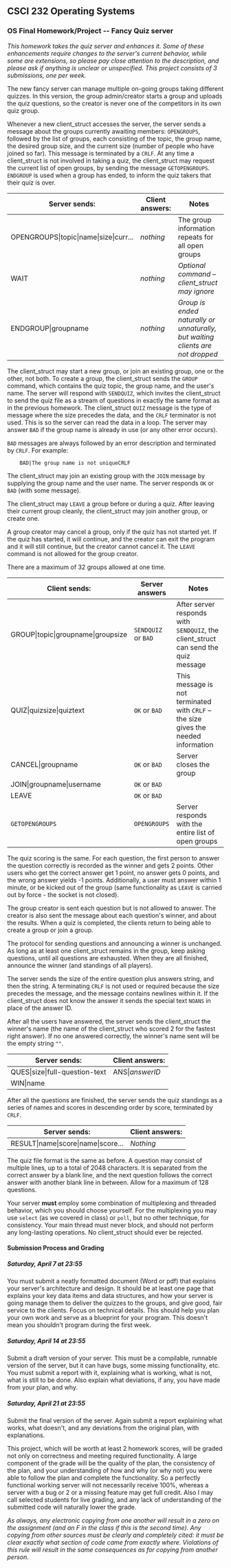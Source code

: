 ## CSCI 232 Operating Systems

### OS Final Homework/Project -- Fancy Quiz server

_This homework takes the quiz server and enhances it.  Some of these enhancements require changes to the server's current behavior, while some are extensions, so please pay close attention to the description, and please ask if anything is unclear or unspecified.  This project consists of 3 submissions, one per week._

The new fancy server can manage multiple on-going groups taking different quizzes.  In this version, the group admin/creator starts a group and uploads the quiz questions, so the creator is never one of the competitors in its own quiz group.

Whenever a new client_struct accesses the server, the server sends a message about the groups currently awaiting members: `OPENGROUPS`, followed by the list of groups, each consisting of the topic, the group name, the desired group size, and the current size (number of people who have joined so far).  This message is terminated by a `CRLF`.  At any time a client_struct is not involved in taking a quiz, the client_struct may request the current list of open groups, by sending the message `GETOPENGROUPS`.  `ENDGROUP` is used when a group has ended, to inform the quiz takers that their quiz is over.

| **Server sends:**                     | **Client answers:**   | **Notes**                                                                         |
| ------------------------------------- | -------------------   | ------------------------------------------------------------------------------    |
| OPENGROUPS&#124;topic&#124;name&#124;size&#124;curr... | _nothing_ | The group information repeats for all open groups                            |
| WAIT                                  | _nothing_             | _Optional command – client_struct may ignore_                                            |
| ENDGROUP&#124;groupname               | _nothing_             | _Group is ended naturally or unnaturally, but waiting clients are not dropped_    |

The client_struct may start a new group, or join an existing group, one or the other, not both.  To create a group, the client_struct sends the `GROUP` command, which contains the quiz topic, the group name, and the user's name.  The server will respond with `SENDQUIZ`, which invites the client_struct to send the quiz file as a stream of questions in exactly the same format as in the previous homework.  The client_struct `QUIZ` message is the type of message where the size precedes the data, and the `CRLF` terminator is not used.  This is so the server can read the data in a loop.  The server may answer `BAD` if the group name is already in use (or any other error occurs).

`BAD` messages are always followed by an error description and terminated by `CRLF`. For example:
```
    BAD|The group name is not uniqueCRLF
```
The client_struct may join an existing group with the `JOIN` message by supplying the group name and the user name.  The server responds `OK` or `BAD` (with some message).

The client_struct may `LEAVE` a group before or during a quiz.  After leaving their current group cleanly, the client_struct may join another group, or create one.

A group creator may cancel a group, only if the quiz has not started yet.  If the quiz has started, it will continue, and the creator can exit the program and it will still continue, but the creator cannot cancel it.  The `LEAVE` command is not allowed for the group creator.

There are a maximum of 32 groups allowed at one time.

| **Client sends:**                  | **Server answers**  | **Notes**                                                                          |
| ---------------------------------- | ------------------- | ---------------------------------------------------------------------------------- |
| GROUP&#124;topic&#124;groupname&#124;groupsize | `SENDQUIZ` or `BAD` | After server responds with `SENDQUIZ`, the client_struct can send the quiz message        |
| QUIZ&#124;quizsize&#124;quiztext           | `OK` or `BAD`       | This message is not terminated with `CRLF` – the size gives the needed information |
| CANCEL&#124;groupname                  | `OK` or `BAD`       | Server closes the group                                                            |
| JOIN&#124;groupname&#124;username        | `OK` or `BAD`       |                                                                                    |
| LEAVE                              | `OK` or `BAD`       |                                                                                    |
| `GETOPENGROUPS`                    | `OPENGROUPS`        | Server responds with the entire list of open groups                                |

The quiz scoring is the same. For each question, the first person to answer the question correctly is recorded as the winner and gets 2 points.  Other users who get the correct answer get 1 point, no answer gets 0 points, and the wrong answer yields -1 points.  Additionally, a user must answer within 1 minute, or be kicked out of the group (same functionality as `LEAVE` is carried out by force - the socket is not closed).

The group creator is sent each question but is not allowed to answer.  The creator is also sent the message about each question's winner, and about the results.  When a quiz is completed, the clients return to being able to create a group or join a group.

The protocol for sending questions and announcing a winner is unchanged.  As long as at least one client_struct remains in the group, keep asking questions, until all questions are exhausted.  When they are all finished, announce the winner (and standings of all players).

The server sends the size of the entire question plus answers string, and then the string.  A terminating `CRLF` is not used or required because the size precedes the message, and the message contains newlines within it.  If the client_struct does not know the answer it sends the special text `NOANS` in place of the answer ID.

After all the users have answered, the server sends the client_struct the winner's name (the name of the client_struct who scored 2 for the fastest right answer).  If no one answered correctly, the winner's name sent will be the empty string `""`.

| **Server sends:**              | **Client answers:** |
| ------------------------------ | ------------------- |
| QUES&#124;size&#124;full-question-text | ANS&#124;_answerID_     |    
| WIN&#124;name                  |                     ||

After all the questions are finished, the server sends the quiz standings as a series of names and scores in descending order by score, terminated by `CRLF`.

| **Server sends:** | **Client answers:** |
| ----------------- | ------------------- |
| RESULT&#124;name&#124;score&#124;name&#124;score... | _Nothing_ |

The quiz file format is the same as before.  A question may consist of multiple lines, up to a total of 2048 characters.  It is separated from the correct answer by a blank line, and the next question follows the correct answer with another blank line in between.  Allow for a maximum of 128 questions.

Your server **must** employ some combination of multiplexing and threaded behavior, which you should choose yourself.  For the multiplexing you may use `select` (as we covered in class) or `poll`, but no other technique, for consistency.  Your main thread must never block, and should not perform any long-lasting operations.  No client_struct should ever be rejected.


#### Submission Process and Grading

##### Saturday, April 7 at 23:55

You must submit a neatly formatted document (Word or pdf) that explains your server's architecture and design.  It should be at least one page that explains your key data items and data structures, and how your server is going manage them to deliver the quizzes to the groups, and give good, fair service to the clients. Focus on technical details.  This should help you plan your own work and serve as a blueprint for your program.  This doesn't mean you shouldn't program during the first week.

##### Saturday, April 14 at 23:55

Submit a draft version of your server.  This must be a compilable, runnable version of the server, but it can have bugs, some missing functionality, etc.  You must submit a report with it, explaining what is working, what is not, what is still to be done.  Also explain what deviations, if any, you have made from your plan, and why.

##### Saturday, April 21 at 23:55

Submit the final version of the server.  Again submit a report explaining what works, what doesn't, and any deviations from the original plan, with explanations.

This project, which will be worth at least 2 homework scores, will be graded not only on correctness and meeting required functionality.  A large component of the grade will be the quality of the plan, the consistency of the plan, and your understanding of how and why (or why not) you were able to follow the plan and complete the functionality.  So a perfectly functional working server will not necessarily receive 100%, whereas a server with a bug or 2 or a missing feature may get full credit.  Also I may call selected students for live grading, and any lack of understanding of the submitted code will naturally lower the grade.

_As always, any electronic copying from one another will result in a zero on the assignment (and an F in the class if this is the second time).  Any copying from other sources must be clearly and completely cited: it must be clear exactly what section of code came from exactly where.  Violations of this rule will result in the same consequences as for copying from another person._
